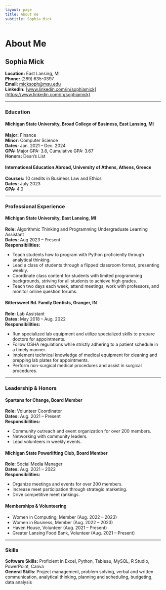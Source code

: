 ```yaml
---
layout: page
title: About me
subtitle: Sophia Mick
---
```


# About Me

## Sophia Mick
**Location:** East Lansing, MI  
**Phone:** (269) 635-0397  
**Email:** [micksoph@msu.edu](mailto:micksoph@msu.edu)  
**LinkedIn:** [www.linkedin.com/in/sophiamick](https://www.linkedin.com/in/sophiamick)

---

### Education

#### Michigan State University, Broad College of Business, East Lansing, MI
**Major:** Finance  
**Minor:** Computer Science  
**Dates:** Jan. 2021 – Dec. 2024  
**GPA:** Major GPA: 3.8, Cumulative GPA: 3.67  
**Honors:** Dean’s List

#### International Education Abroad, University of Athens, Athens, Greece
**Courses:** 10 credits in Business Law and Ethics  
**Dates:** July 2023  
**GPA:** 4.0

---

### Professional Experience

#### Michigan State University, East Lansing, MI
**Role:** Algorithmic Thinking and Programming Undergraduate Learning Assistant  
**Dates:** Aug 2023 – Present  
**Responsibilities:**
- Teach students how to program with Python proficiently through analytical thinking.
- Lead a class of students through a flipped classroom format, presenting weekly.
- Coordinate class content for students with limited programming backgrounds, striving for all students to achieve high grades.
- Teach two days each week, attend meetings, work with professors, and monitor online question forums.

#### Bittersweet Rd. Family Dentists, Granger, IN
**Role:** Lab Assistant  
**Dates:** May 2018 – Aug. 2022  
**Responsibilities:**
- Run specialized lab equipment and utilize specialized skills to prepare doctors for appointments.
- Follow OSHA regulations while strictly adhering to a patient schedule in a timely manner.
- Implement technical knowledge of medical equipment for cleaning and prepping lab plates for appointments.
- Perform non-surgical medical procedures and assist in surgical procedures.

---

### Leadership & Honors

#### Spartans for Change, Board Member
**Role:** Volunteer Coordinator  
**Dates:** Aug. 2021 – Present  
**Responsibilities:**
- Community outreach and event organization for over 200 members.
- Networking with community leaders.
- Lead volunteers in weekly events.

#### Michigan State Powerlifting Club, Board Member
**Role:** Social Media Manager  
**Dates:** Aug. 2021 – 2022  
**Responsibilities:**
- Organize meetings and events for over 200 members.
- Increase meet participation through strategic marketing.
- Drive competitive meet rankings.

#### Memberships & Volunteering
- Women in Computing, Member (Aug. 2022 – 2023)
- Women in Business, Member (Aug. 2022 – 2023)
- Haven House, Volunteer (Aug. 2021 – Present)
- Greater Lansing Food Bank, Volunteer (Aug. 2021 – Present)

---

### Skills

**Software Skills:** Proficient in Excel, Python, Tableau, MySQL, R Studio, PowerPoint, Canva  
**General Skills:** Project management, problem solving, verbal and written communication, analytical thinking, planning and scheduling, budgeting, data analysis
